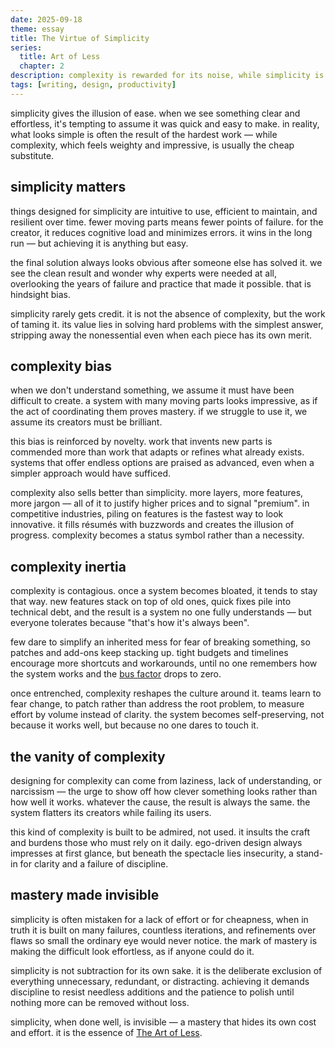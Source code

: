```yaml
---
date: 2025-09-18
theme: essay
title: The Virtue of Simplicity
series:
  title: Art of Less
  chapter: 2
description: complexity is rewarded for its noise, while simplicity is taken for granted.
tags: [writing, design, productivity]
---
```


simplicity gives the illusion of ease. when we see something clear and effortless, it's tempting to assume it was quick and easy to make. in reality, what looks simple is often the result of the hardest work — while complexity, which feels weighty and impressive, is usually the cheap substitute.

## simplicity matters

things designed for simplicity are intuitive to use, efficient to maintain, and resilient over time. fewer moving parts means fewer points of failure. for the creator, it reduces cognitive load and minimizes errors. it wins in the long run — but achieving it is anything but easy.

the final solution always looks obvious after someone else has solved it. we see the clean result and wonder why experts were needed at all, overlooking the years of failure and practice that made it possible. that is hindsight bias.

simplicity rarely gets credit. it is not the absence of complexity, but the work of taming it. its value lies in solving hard problems with the simplest answer, stripping away the nonessential even when each piece has its own merit.

## complexity bias

when we don't understand something, we assume it must have been difficult to create. a system with many moving parts looks impressive, as if the act of coordinating them proves mastery. if we struggle to use it, we assume its creators must be brilliant.

this bias is reinforced by novelty. work that invents new parts is commended more than work that adapts or refines what already exists. systems that offer endless options are praised as advanced, even when a simpler approach would have sufficed.

complexity also sells better than simplicity. more layers, more features, more jargon — all of it to justify higher prices and to signal "premium". in competitive industries, piling on features is the fastest way to look innovative. it fills résumés with buzzwords and creates the illusion of progress. complexity becomes a status symbol rather than a necessity.

## complexity inertia

complexity is contagious. once a system becomes bloated, it tends to stay that way. new features stack on top of old ones, quick fixes pile into technical debt, and the result is a system no one fully understands — but everyone tolerates because "that's how it's always been".

few dare to simplify an inherited mess for fear of breaking something, so patches and add-ons keep stacking up. tight budgets and timelines encourage more shortcuts and workarounds, until no one remembers how the system works and the [bus factor](https://en.wikipedia.org/wiki/Bus_factor) drops to zero.

once entrenched, complexity reshapes the culture around it. teams learn to fear change, to patch rather than address the root problem, to measure effort by volume instead of clarity. the system becomes self-preserving, not because it works well, but because no one dares to touch it.

## the vanity of complexity

designing for complexity can come from laziness, lack of understanding, or narcissism — the urge to show off how clever something looks rather than how well it works. whatever the cause, the result is always the same. the system flatters its creators while failing its users.

this kind of complexity is built to be admired, not used. it insults the craft and burdens those who must rely on it daily. ego-driven design always impresses at first glance, but beneath the spectacle lies insecurity, a stand-in for clarity and a failure of discipline.

## mastery made invisible

simplicity is often mistaken for a lack of effort or for cheapness, when in truth it is built on many failures, countless iterations, and refinements over flaws so small the ordinary eye would never notice. the mark of mastery is making the difficult look effortless, as if anyone could do it.

simplicity is not subtraction for its own sake. it is the deliberate exclusion of everything unnecessary, redundant, or distracting. achieving it demands discipline to resist needless additions and the patience to polish until nothing more can be removed without loss.

simplicity, when done well, is invisible — a mastery that hides its own cost and effort. it is the essence of [The Art of Less](/posts/art-of-less).
